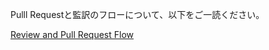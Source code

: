 Pulll Requestと監訳のフローについて、以下をご一読ください。

[Review and Pull Request Flow](https://github.com/enja-oss/README/wiki/Review-and-Pull-Request-Flow)
